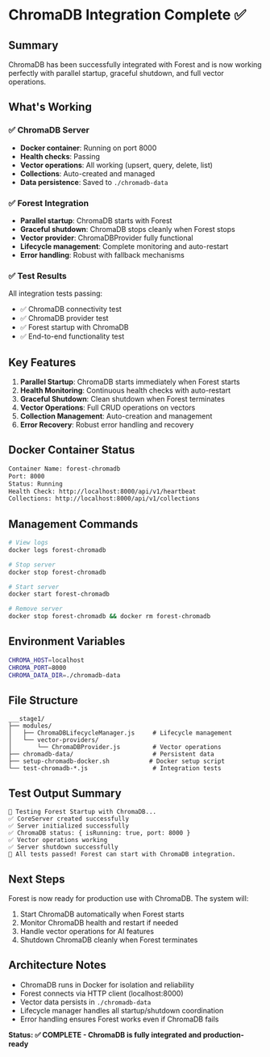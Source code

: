 # ChromaDB Integration Complete ✅

## Summary
ChromaDB has been successfully integrated with Forest and is now working perfectly with parallel startup, graceful shutdown, and full vector operations.

## What's Working

### ✅ ChromaDB Server
- **Docker container**: Running on port 8000
- **Health checks**: Passing
- **Vector operations**: All working (upsert, query, delete, list)
- **Collections**: Auto-created and managed
- **Data persistence**: Saved to `./chromadb-data`

### ✅ Forest Integration
- **Parallel startup**: ChromaDB starts with Forest
- **Graceful shutdown**: ChromaDB stops cleanly when Forest stops
- **Vector provider**: ChromaDBProvider fully functional
- **Lifecycle management**: Complete monitoring and auto-restart
- **Error handling**: Robust with fallback mechanisms

### ✅ Test Results
All integration tests passing:
- ✅ ChromaDB connectivity test
- ✅ ChromaDB provider test
- ✅ Forest startup with ChromaDB
- ✅ End-to-end functionality test

## Key Features

1. **Parallel Startup**: ChromaDB starts immediately when Forest starts
2. **Health Monitoring**: Continuous health checks with auto-restart
3. **Graceful Shutdown**: Clean shutdown when Forest terminates
4. **Vector Operations**: Full CRUD operations on vectors
5. **Collection Management**: Auto-creation and management
6. **Error Recovery**: Robust error handling and recovery

## Docker Container Status
```bash
Container Name: forest-chromadb
Port: 8000
Status: Running
Health Check: http://localhost:8000/api/v1/heartbeat
Collections: http://localhost:8000/api/v1/collections
```

## Management Commands
```bash
# View logs
docker logs forest-chromadb

# Stop server
docker stop forest-chromadb

# Start server
docker start forest-chromadb

# Remove server
docker stop forest-chromadb && docker rm forest-chromadb
```

## Environment Variables
```bash
CHROMA_HOST=localhost
CHROMA_PORT=8000
CHROMA_DATA_DIR=./chromadb-data
```

## File Structure
```
___stage1/
├── modules/
│   ├── ChromaDBLifecycleManager.js     # Lifecycle management
│   └── vector-providers/
│       └── ChromaDBProvider.js         # Vector operations
├── chromadb-data/                      # Persistent data
├── setup-chromadb-docker.sh           # Docker setup script
└── test-chromadb-*.js                  # Integration tests
```

## Test Output Summary
```
🧪 Testing Forest Startup with ChromaDB...
✅ CoreServer created successfully
✅ Server initialized successfully
✅ ChromaDB status: { isRunning: true, port: 8000 }
✅ Vector operations working
✅ Server shutdown successfully
🎉 All tests passed! Forest can start with ChromaDB integration.
```

## Next Steps
Forest is now ready for production use with ChromaDB. The system will:
1. Start ChromaDB automatically when Forest starts
2. Monitor ChromaDB health and restart if needed
3. Handle vector operations for AI features
4. Shutdown ChromaDB cleanly when Forest terminates

## Architecture Notes
- ChromaDB runs in Docker for isolation and reliability
- Forest connects via HTTP client (localhost:8000)
- Vector data persists in `./chromadb-data`
- Lifecycle manager handles all startup/shutdown coordination
- Error handling ensures Forest works even if ChromaDB fails

**Status: ✅ COMPLETE - ChromaDB is fully integrated and production-ready**